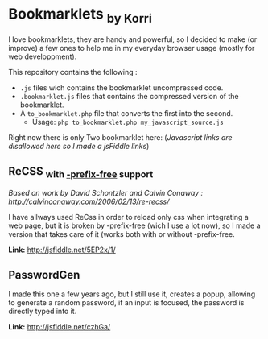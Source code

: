 Bookmarklets <sub>by Korri</sub>
=====================

I love bookmarklets, they are handy and powerful, so I decided to make (or improve) a few ones to help me in my everyday browser usage (mostly for web developpment).

This repository contains the following :
* `.js` files wich contains the bookmarklet uncompressed code.
* `.bookmarklet.js` files that contains the compressed version of the bookmarklet.
* A `to_bookmarklet.php` file that converts the first into the second.
    * Usage: `php to_bookmarklet.php my_javascript_source.js`

Right now there is only Two bookmarklet here: (*Javascript links are disallowed here so I made a jsFiddle links*)

ReCSS <sub>with [-prefix-free](http://leaverou.github.io/prefixfree/) support</sub>
-------------------------------
*Based on work by David Schontzler and Calvin Conaway : http://calvinconaway.com/2006/02/13/re-recss/*

I have allways used ReCss in order to reload only css when integrating a web page, but it is broken by -prefix-free (wich I use a lot now), so I made a version that takes care of it (works both with or without -prefix-free.

**Link:** http://jsfiddle.net/5EP2x/1/

PasswordGen
-----------
I made this one a few years ago, but I still use it, creates a popup, allowing to generate a random password, if an input is focused, the password is directly typed into it.

**Link:** http://jsfiddle.net/czhGa/



